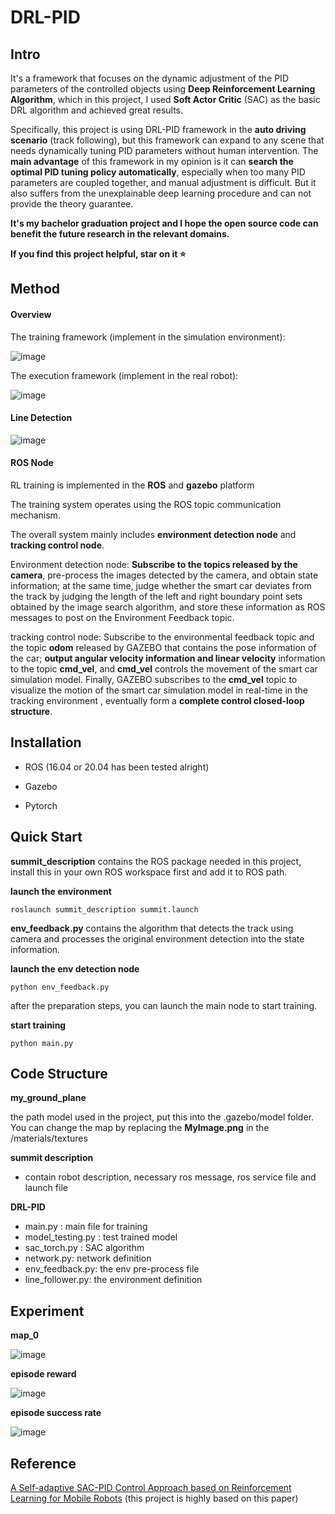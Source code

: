 # DRL-PID

## Intro

It's a framework that focuses on the dynamic adjustment of the PID parameters of the controlled objects using **Deep Reinforcement Learning Algorithm**, which in this project, I used **Soft Actor Critic** (SAC) as the basic DRL algorithm and achieved great results. 

Specifically, this project is using DRL-PID framework in the **auto driving scenario** (track following), but this framework can expand to any scene that needs dynamically tuning PID parameters without human intervention. The **main advantage** of this framework in my opinion is it can **search the optimal PID tuning policy automatically**, especially when too many PID parameters are coupled together, and manual adjustment is difficult. But it also suffers from the unexplainable deep learning procedure and can not provide the theory guarantee.   

**It's my bachelor graduation project and I hope the open source code can benefit  the future research in the relevant domains.** 

**If you find this project helpful, star on it :star:**

## Method 

#### Overview

The training framework (implement in the simulation environment): 

![image](https://raw.githubusercontent.com/blakcapple/DRL-PID/main/Image/framework.png)

The execution framework (implement in the real robot):

![image](https://raw.githubusercontent.com/blakcapple/DRL-PID/main/Image/structure.png)

#### Line Detection 

![image](https://raw.githubusercontent.com/blakcapple/DRL-PID/main/Image/searching%20algorithm.png)

#### ROS Node

RL training is implemented in the **ROS** and **gazebo** platform

The training system operates using the ROS topic communication mechanism. 

The overall system mainly includes **environment detection node** and **tracking control node**. 

Environment detection node: **Subscribe to the topics released by the camera**, pre-process the images detected by the camera, and obtain state information; at the same time, judge whether the smart car deviates from the track by judging the length of the left and right boundary point sets obtained by the image search algorithm, and store these information as ROS messages to post on the Environment Feedback topic.

tracking control node: Subscribe to the environmental feedback topic and the topic **odom** released by GAZEBO that contains the pose information of the car; **output angular velocity information and linear velocity** information to the topic **cmd_vel**, and **cmd_vel** controls the movement of the smart car simulation model.
Finally, GAZEBO subscribes to the **cmd_vel** topic to visualize the motion of the smart car simulation model in real-time in the tracking environment , eventually form a **complete control closed-loop structure**.

## Installation   

* ROS (16.04 or 20.04 has been tested alright)
* Gazebo 

* Pytorch 

## Quick Start

**summit_description** contains the ROS package needed in this project, install this in your own ROS workspace first and add it to ROS path. 

**launch the environment**

```
roslaunch summit_description summit.launch
```

**env_feedback.py** contains the algorithm that detects the track using camera and processes the original environment detection into the state information.

**launch the env detection node**

```
python env_feedback.py
```

after the preparation steps, you can launch the main node to start training.

**start training**

```
python main.py
```

## Code Structure

**my_ground_plane**

the path model used in the project, put this into the .gazebo/model folder. You can change the map by replacing the **MyImage.png** in the /materials/textures

**summit description**

* contain robot description, necessary ros message, ros service file and launch file 

**DRL-PID** 

* main.py : main file for training  
* model_testing.py : test trained model 
* sac_torch.py : SAC algorithm
* network.py: network definition 
* env_feedback.py: the env pre-process file 
* line_follower.py: the environment definition 

## Experiment

**map_0** 

![image](https://raw.githubusercontent.com/blakcapple/DRL-PID/main/Image/map_0.png)

**episode reward**

![image](https://raw.githubusercontent.com/blakcapple/DRL-PID/main/Image/score_plot.png)

**episode success rate**

![image](https://raw.githubusercontent.com/blakcapple/DRL-PID/main/Image/success_rate.png)

## Reference 

[A Self-adaptive SAC-PID Control Approach based on Reinforcement Learning for Mobile Robots](https://arxiv.org/pdf/2103.10686.pdf) (this project is highly based on this paper)

 





























